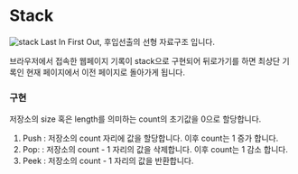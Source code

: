 # Stack

![stack](../../image/Data_Stack.svg)
Last In First Out, 후입선출의 선형 자료구조 입니다.

브라우저에서 접속한 웹페이지 기록이 stack으로 구현되어 뒤로가기를 하면 최상단 기록인 현재 페이지에서 이전 페이지로 돌아가게 됩니다.

### 구현

저장소의 size 혹은 length를 의미하는 count의 초기값을 0으로 할당합니다.

1. Push : 저장소의 count 자리에 값을 할당합니다. 이후 count는 1 증가 합니다.
2. Pop: : 저장소의 count - 1 자리의 값을 삭제합니다. 이후 count는 1 감소 합니다.
3. Peek : 저장소의 count - 1 자리의 값을 반환합니다.
